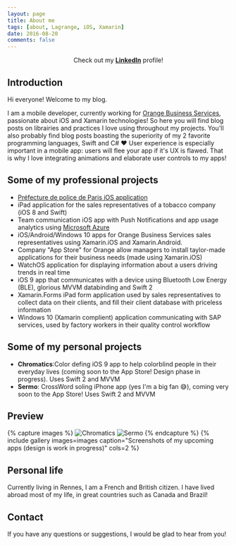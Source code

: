 ```yaml
---
layout: page
title: About me
tags: [about, Lagrange, iOS, Xamarin]
date: 2016-08-20
comments: false
---
```


<center>Check out my <a href="https://www.linkedin.com/in/richard-lagrange-a86aa627"><b>LinkedIn</b></a> profile!</center>

## Introduction
Hi everyone! Welcome to my blog.

I am a mobile developer, currently working for [Orange Business Services](http://www.orange-business.com/fr), passionate about iOS and Xamarin technologies! So here you will find blog posts on librairies and practices I love using throughout my projects. You'll also probably find blog posts boasting the superiority of my 2 favorite programming languages, Swift and C# :heart:
User experience is especially important in a mobile app: users will flee your app if it's UX is flawed. That is why I love integrating animations and elaborate user controls to my apps!

## Some of my professional projects
* [Préfecture de police de Paris iOS application](https://itunes.apple.com/fr/app/pref.-police/id458318911?mt=8)
* iPad application for the sales representatives of a tobacco company (iOS 8 and Swift)
* Team communication iOS app with Push Notifications and app usage analytics using [Microsoft Azure](https://azure.microsoft.com/fr-fr/services/mobile-engagement/)
* iOS/Android/Windows 10 apps for Orange Business Services sales representatives using Xamarin.iOS and Xamarin.Android.
* Company "App Store" for Orange allow managers to install taylor-made applications for their business needs (made using Xamarin.iOS)
* WatchOS application for displaying information about a users driving trends in real time
* iOS 9 app that communicates with a device using Bluetooth Low Energy (BLE), glorious MVVM databinding and Swift 2
* Xamarin.Forms iPad form application used by sales representatives to collect data on their clients, and fill their client database with priceless information
* Windows 10 (Xamarin complient) application communicating with SAP services, used by factory workers in their quality control workflow

## Some of my personal projects
* <b>Chromatics</b>:Color defing iOS 9 app to help colorblind people in their everyday lives (coming soon to the App Store! Design phase in progress). Uses Swift 2 and MVVM
* <b>Sermo</b>: CrossWord soling iPhone app (yes I'm a big fan :sweat_smile:), coming very soon to the App Store! Uses Swift 2 and MVVM

## Preview

{% capture images %}
    ![Chromatics](https://richdcs.github.io/Blog/assets/img/chromatics.PNG)
    ![Sermo](https://richdcs.github.io/Blog/assets/img/sermo.PNG)
{% endcapture %}
{% include gallery images=images caption="Screenshots of my upcoming apps (design is work in progress)" cols=2 %}



## Personal life

Currently living in Rennes, I am a French and British citizen. I have lived abroad most of my life, in great countries such as Canada and Brazil!


## Contact

If you have any questions or suggestions, I would be glad to hear from you!
